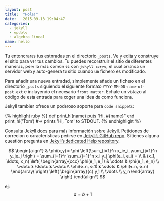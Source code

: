 ```yaml
---
layout: post
title:  "Hola!"
date:   2015-09-13 19:04:47
categories:
  - jekyll
  - update
  - algebra lineal
name: hello
---
```

Tu entoncraras tus estnradas en el directorio `_posts`. Ve y edita y construye el sitio para ver tus cambios.
Tu puedes reconstruir el sitio de diferentes maneras, pero la más común es con `jekyll serve`,
el cual arranca un servidor web y auto-genera tu sitio cuando un fichero es modificado.

Para añadir una nueva entradad, simplemente añade un fichero en el directorio `_posts` siguiendo el siguiente formato `YYYY-MM-DD-name-of-post.ext`
e incluyendo el necesario `front matter`.
Echale un vistazo al código de esta entrada para coger una idea de como funciona.

Jekyll tambien ofrece un poderoso soporte para `code snippets`:

{% highlight ruby %}
def print_hi(name)
  puts "Hi, #{name}"
end
print_hi('Tom')
#=> prints 'Hi, Tom' to STDOUT.
{% endhighlight %}

Consulta [Jekyll docs][jekyll] para más información sobre Jekyll.
Peticiones de correcion o caracteristicas pedirse en [Jekyll’s GitHub repo][jekyll-gh].
Si tienes alguna cuestión pregunta en [Jekyll’s dedicated Help repository][jekyll-help].

$$
\begin{align*}
  & \phi(x,y) = \phi \left(\sum_{i=1}^n x_ie_i, \sum_{j=1}^n y_je_j \right)
  = \sum_{i=1}^n \sum_{j=1}^n x_i y_j \phi(e_i, e_j) = \\
  & (x_1, \ldots, x_n) \left( \begin{array}{ccc}
      \phi(e_1, e_1) & \cdots & \phi(e_1, e_n) \\
      \vdots & \ddots & \vdots \\
      \phi(e_n, e_1) & \cdots & \phi(e_n, e_n)
    \end{array} \right)
  \left( \begin{array}{c}
      y_1 \\
      \vdots \\
      y_n
    \end{array} \right)
\end{align*}
$$

ej: $$a = b + 1$$

[jekyll]:      http://jekyllrb.com
[jekyll-gh]:   https://github.com/jekyll/jekyll
[jekyll-help]: https://github.com/jekyll/jekyll-help
